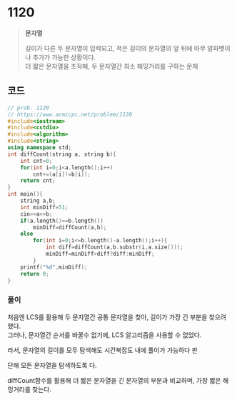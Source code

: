 # 1120

> __문자열__
>
> 길이가 다른 두 문자열이 입력되고, 적은 길이의 문자열의 앞 뒤에 아무 알파벳이나 추가가 가능한 상황이다.  
> 더 짧은 문자열을 조작해, 두 문자열간 최소 해밍거리를 구하는 문제

## 코드

```c++
// prob. 1120
// https://www.acmicpc.net/problem/1120
#include<iostream>
#include<cstdio>
#include<algorithm>
#include<string>
using namespace std;
int diffCount(string a, string b){
    int cnt=0;
    for(int i=0;i<a.length();i++)
        cnt+=(a[i]!=b[i]);
    return cnt;
}
int main(){
    string a,b;
    int minDiff=51;
    cin>>a>>b;
    if(a.length()==b.length())
        minDiff=diffCount(a,b);
    else
        for(int i=0;i<=b.length()-a.length();i++){
            int diff=diffCount(a,b.substr(i,a.size()));
            minDiff=minDiff>diff?diff:minDiff;
        }
    printf("%d",minDiff);
    return 0;
}
```

### 풀이

처음엔 LCS를 활용해 두 문자열간 공통 문자열을 찾아, 길이가 가장 긴 부분을 찾으려 했다.  
그러나, 문자열간 순서를 바꿀수 없기에, LCS 알고리즘을 사용할 수 없었다.  

라서, 문자열의 길이를 모두 탐색해도 시간복잡도 내에 풀이가 가능하다 판

단해 모든 문자열을 탐색하도록 다.  

diffCount함수를 활용해 더 짧은 문자열을 긴 문자열의 부분과 비교하며, 가장 짧은 해밍거리를 찾는다.  
